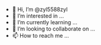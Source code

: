- 👋 Hi, I’m @zyl5588zyl
- 👀 I’m interested in ...
- 🌱 I’m currently learning ...
- 💞️ I’m looking to collaborate on ...
- 📫 How to reach me ...

<!---
zyl5588zyl/zyl5588zyl is a ✨ special ✨ repository because its `README.md` (this file) appears on your GitHub profile.
You can click the Preview link to take a look at your changes.
--->
